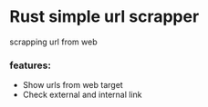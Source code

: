 # Rust simple url scrapper
scrapping url from web

### features: 

- Show urls from web target
- Check external and internal link
